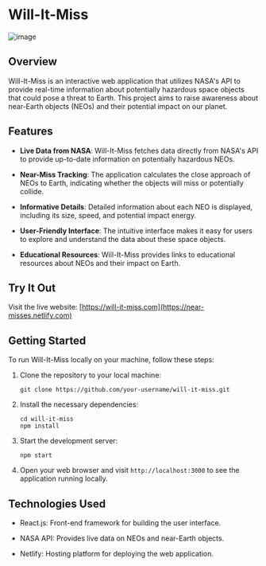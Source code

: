 # Will-It-Miss

![image](https://github.com/edwintyx/will-it-miss/assets/23330497/737c3d6e-5e08-40a2-b2e3-d26f33ece588)

## Overview

Will-It-Miss is an interactive web application that utilizes NASA's API to provide real-time information about potentially hazardous space objects that could pose a threat to Earth. This project aims to raise awareness about near-Earth objects (NEOs) and their potential impact on our planet.

## Features

- **Live Data from NASA**: Will-It-Miss fetches data directly from NASA's API to provide up-to-date information on potentially hazardous NEOs.

- **Near-Miss Tracking**: The application calculates the close approach of NEOs to Earth, indicating whether the objects will miss or potentially collide.

- **Informative Details**: Detailed information about each NEO is displayed, including its size, speed, and potential impact energy.

- **User-Friendly Interface**: The intuitive interface makes it easy for users to explore and understand the data about these space objects.

- **Educational Resources**: Will-It-Miss provides links to educational resources about NEOs and their impact on Earth.

## Try It Out

Visit the live website: [https://will-it-miss.com](https://near-misses.netlify.com)

## Getting Started

To run Will-It-Miss locally on your machine, follow these steps:

1. Clone the repository to your local machine:

   ```
   git clone https://github.com/your-username/will-it-miss.git
   ```

2. Install the necessary dependencies:

   ```
   cd will-it-miss
   npm install
   ```

3. Start the development server:

   ```
   npm start
   ```

4. Open your web browser and visit `http://localhost:3000` to see the application running locally.

## Technologies Used

- React.js: Front-end framework for building the user interface.

- NASA API: Provides live data on NEOs and near-Earth objects.

- Netlify: Hosting platform for deploying the web application.
